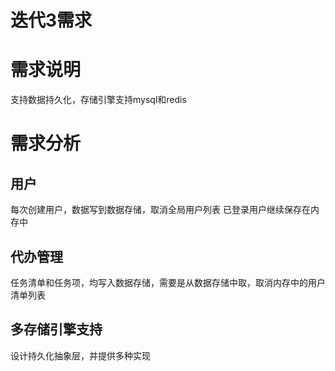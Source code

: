 # 迭代3需求

# 需求说明

支持数据持久化，存储引擎支持mysql和redis

# 需求分析

## 用户

每次创建用户，数据写到数据存储，取消全局用户列表
已登录用户继续保存在内存中


## 代办管理

任务清单和任务项，均写入数据存储，需要是从数据存储中取，取消内存中的用户清单列表

## 多存储引擎支持

设计持久化抽象层，并提供多种实现